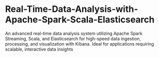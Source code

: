 # Real-Time-Data-Analysis-with-Apache-Spark-Scala-Elasticsearch
An advanced real-time data analysis system utilizing Apache Spark Streaming, Scala, and Elasticsearch for high-speed data ingestion, processing, and visualization with Kibana. Ideal for applications requiring scalable, interactive data insights

